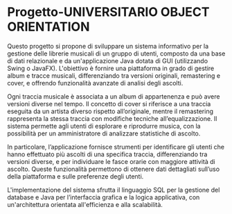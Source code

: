 # Progetto-UNIVERSITARIO OBJECT ORIENTATION
Questo progetto si propone di sviluppare un sistema informativo per la gestione delle librerie musicali di un gruppo di utenti, composto da una base di dati relazionale e da un'applicazione Java dotata di GUI (utilizzando Swing o JavaFX). L'obiettivo è fornire una piattaforma in grado di gestire album e tracce musicali, differenziando tra versioni originali, remastering e cover, e offrendo funzionalità avanzate di analisi degli ascolti.

Ogni traccia musicale è associata a un album di appartenenza e può avere versioni diverse nel tempo. Il concetto di cover si riferisce a una traccia eseguita da un artista diverso rispetto all’originale, mentre il remastering rappresenta la stessa traccia con modifiche tecniche all’equalizzazione. Il sistema permette agli utenti di esplorare e riprodurre musica, con la possibilità per un amministratore di analizzare statistiche di ascolto.

In particolare, l’applicazione fornisce strumenti per identificare gli utenti che hanno effettuato più ascolti di una specifica traccia, differenziando tra versioni diverse, e per individuare le fasce orarie con maggiore attività di ascolto. Queste funzionalità permettono di ottenere dati dettagliati sull’uso della piattaforma e sulle preferenze degli utenti.

L'implementazione del sistema sfrutta il linguaggio SQL per la gestione del database e Java per l’interfaccia grafica e la logica applicativa, con un'architettura orientata all'efficienza e alla scalabilità.
